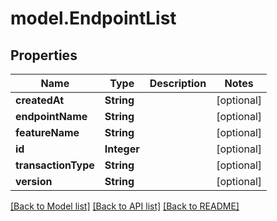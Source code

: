 # model.EndpointList

## Properties
Name | Type | Description | Notes
------------ | ------------- | ------------- | -------------
**createdAt** | **String** |  | [optional] 
**endpointName** | **String** |  | [optional] 
**featureName** | **String** |  | [optional] 
**id** | **Integer** |  | [optional] 
**transactionType** | **String** |  | [optional] 
**version** | **String** |  | [optional] 

[[Back to Model list]](../README.md#documentation-for-models) [[Back to API list]](../README.md#documentation-for-api-endpoints) [[Back to README]](../README.md)


